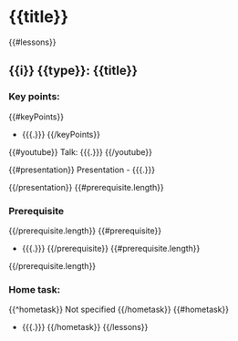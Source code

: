 # {{title}}
{{#lessons}}

## {{i}} {{type}}: {{title}}

### Key points: 

{{#keyPoints}}
- {{{.}}}
{{/keyPoints}}

{{#youtube}}
Talk: {{{.}}}
{{/youtube}}

{{#presentation}}
Presentation - {{{.}}}

{{/presentation}}
{{#prerequisite.length}}
### Prerequisite

{{/prerequisite.length}}
{{#prerequisite}}
- {{{.}}}
{{/prerequisite}}
{{#prerequisite.length}}

{{/prerequisite.length}}
### Home task: 

{{^hometask}}
Not specified
{{/hometask}}
{{#hometask}}
- {{{.}}}
{{/hometask}}
{{/lessons}}